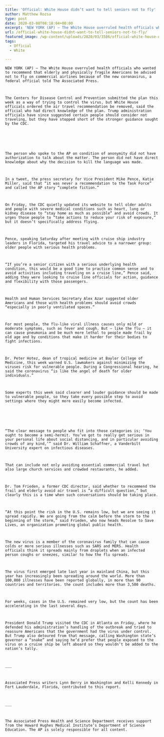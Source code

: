 ```yaml
---
title: 'Official: White House didn’t want to tell seniors not to fly'
author: Matthew Rozsa
type: post
date: 2020-03-08T08:18:04+00:00
excerpt: 'NEW YORK (AP) — The White House overruled health officials who wanted to recommend that elderly and physically fragile Americans be advised not to fly on commercial airlines because of the new coronavirus, a federal official told The Associated Press.The Centers for Disease Control and Prevention submitted the plan this week as a way of&hellip;'
url: /official-white-house-didnt-want-to-tell-seniors-not-to-fly/
featured_image: /wp-content/uploads/2020/03/3586/official-white-house-didnt-want-to-tell-seniors-not-to-fly.jpg
tags:
  - Official
  - White

---
```

  
    NEW YORK (AP) — The White House overruled health officials who wanted to recommend that elderly and physically fragile Americans be advised not to fly on commercial airlines because of the new coronavirus, a federal official told The Associated Press.
  
  
  
    The Centers for Disease Control and Prevention submitted the plan this week as a way of trying to control the virus, but White House officials ordered the air travel recommendation be removed, said the official who had direct knowledge of the plan. Trump administration officials have since suggested certain people should consider not traveling, but they have stopped short of the stronger guidance sought by the CDC.
  
  
  
  
  
  
    The person who spoke to the AP on condition of anonymity did not have authorization to talk about the matter. The person did not have direct knowledge about why the decision to kill the language was made.
  
  
  
    In a tweet, the press secretary for Vice President Mike Pence, Katie Miller, said that “it was never a recommendation to the Task Force” and called the AP story “complete fiction.”
  
  
  
    On Friday, the CDC quietly updated its website to tell older adults and people with severe medical conditions such as heart, lung or kidney disease to “stay home as much as possible” and avoid crowds. It urges those people to “take actions to reduce your risk of exposure,” but it doesn’t specifically address flying.
  
  
  
    Pence, speaking Saturday after meeting with cruise ship industry leaders in Florida, targeted his travel advice to a narrower group: older people with serious health problems.
  
  
  
    “If you’re a senior citizen with a serious underlying health condition, this would be a good time to practice common sense and to avoid activities including traveling on a cruise line,” Pence said, adding they were looking to cruise line officials for action, guidance and flexibility with those passengers.
  
  
  
    Health and Human Services Secretary Alex Azar suggested older Americans and those with health problems should avoid crowds “especially in poorly ventilated spaces.”
  
  
  
    For most people, the flu-like viral illness causes only mild or moderate symptoms, such as fever and cough. But — like the flu — it can cause pneumonia and be much more lethal to people made frail by old age and by conditions that make it harder for their bodies to fight infections.
  
  
  
    Dr. Peter Hotez, dean of tropical medicine at Baylor College of Medicine, this week warned U.S. lawmakers against minimizing the viruses risk for vulnerable people. During a Congressional hearing, he said the coronavirus “is like the angel of death for older individuals.”
  
  
  
    Some experts this week said clearer and louder guidance should be made to vulnerable people, so they take every possible step to avoid settings where they might more easily become infected.
  
  
  
  
  
  
    “The clear message to people who fit into those categories is; ‘You ought to become a semi-hermit. You’ve got to really get serious in your personal life about social distancing, and in particular avoiding crowds of any kind,’” said Dr. William Schaffner, a Vanderbilt University expert on infectious diseases.
  
  
  
    That can include not only avoiding essential commercial travel but also large church services and crowded restaurants, he added.
  
  
  
    Dr. Tom Frieden, a former CDC director, said whether to recommend the frail and elderly avoid air travel is “a difficult question,” but clearly this is a time when such conversations should be taking place.
  
  
  
    “At this point the risk in the U.S. remains low, but we are seeing it spread rapidly. We are going from the calm before the storm to the beginning of the storm,” said Frieden, who now heads Resolve to Save Lives, an organization promoting global public health.
  
  
  
    The new virus is a member of the coronavirus family that can cause colds or more serious illnesses such as SARS and MERS. Health officials think it spreads mainly from droplets when an infected person coughs or sneezes, similar to how the flu spreads.
  
  
  
    The virus first emerged late last year in mainland China, but this year has increasingly been spreading around the world. More than 100,000 illnesses have been reported globally, in more than 90 countries and territories. the count includes more than 3,500 deaths.
  
  
  
    For weeks, cases in the U.S. remained very low, but the count has been accelerating in the last several days.
  
  
  
    President Donald Trump visited the CDC in Atlanta on Friday, where he defended his administration’s handling of the outbreak and tried to reassure Americans that the government had the virus under control. But Trump also detoured from that message, calling Washington state’s governor a “snake” and saying he’d prefer that people exposed to the virus on a cruise ship be left aboard so they wouldn’t be added to the nation’s tally.
  
  
  
    ___
  
  
  
    Associated Press writers Lynn Berry in Washington and Kelli Kennedy in Fort Lauderdale, Florida, contributed to this report.
  
  
  
    ___
  
  
  
    The Associated Press Health and Science Department receives support  from the Howard Hughes Medical Institute’s Department of Science Education. The AP is solely responsible for all content.
  
